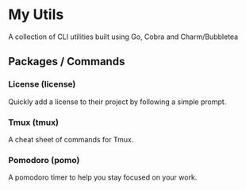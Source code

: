 # My Utils

A collection of CLI utilities built using Go, Cobra and Charm/Bubbletea

## Packages / Commands

### License (license)

Quickly add a license to their project by following a simple prompt.

### Tmux (tmux)

A cheat sheet of commands for Tmux.

### Pomodoro (pomo)

A pomodoro timer to help you stay focused on your work.
